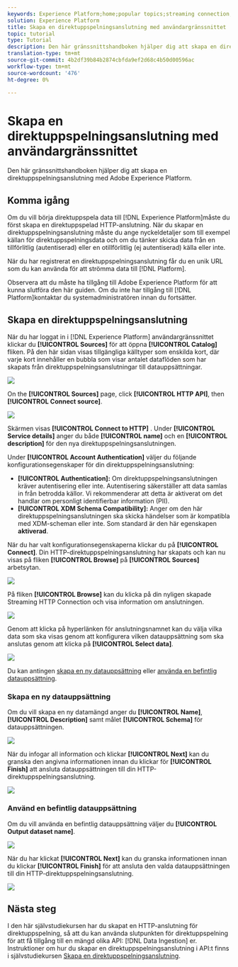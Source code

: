 ```yaml
---
keywords: Experience Platform;home;popular topics;streaming connection;create streaming connection;ui guide;tutorial;create a streaming connection;streaming ingestion;ingestion;
solution: Experience Platform
title: Skapa en direktuppspelningsanslutning med användargränssnittet
topic: tutorial
type: Tutorial
description: Den här gränssnittshandboken hjälper dig att skapa en direktuppspelningsanslutning med Adobe Experience Platform.
translation-type: tm+mt
source-git-commit: 4b2df39b84b2874cbfda9ef2d68c4b50d00596ac
workflow-type: tm+mt
source-wordcount: '476'
ht-degree: 0%

---
```



# Skapa en direktuppspelningsanslutning med användargränssnittet

Den här gränssnittshandboken hjälper dig att skapa en direktuppspelningsanslutning med Adobe Experience Platform.

## Komma igång

Om du vill börja direktuppspela data till [!DNL Experience Platform]måste du först skapa en direktuppspelad HTTP-anslutning. När du skapar en direktuppspelningsanslutning måste du ange nyckeldetaljer som till exempel källan för direktuppspelningsdata och om du tänker skicka data från en tillförlitlig (autentiserad) eller en otillförlitlig (ej autentiserad) källa eller inte.

När du har registrerat en direktuppspelningsanslutning får du en unik URL som du kan använda för att strömma data till [!DNL Platform].

Observera att du måste ha tillgång till Adobe Experience Platform för att kunna slutföra den här guiden. Om du inte har tillgång till [!DNL Platform]kontaktar du systemadministratören innan du fortsätter.

## Skapa en direktuppspelningsanslutning

När du har loggat in i [!DNL Experience Platform] användargränssnittet klickar du **[!UICONTROL Sources]** för att öppna **[!UICONTROL Catalog]** fliken. På den här sidan visas tillgängliga källtyper som enskilda kort, där varje kort innehåller en bubbla som visar antalet dataflöden som har skapats från direktuppspelningsanslutningar till datauppsättningar.

![](../images/streaming-ingestion/ui/click-sources.png)

On the **[!UICONTROL Sources]** page, click **[!UICONTROL HTTP API]**, then **[!UICONTROL Connect source]**.

![](../images/streaming-ingestion/ui/click-connect-source.png)

Skärmen visas **[!UICONTROL Connect to HTTP]** . Under **[!UICONTROL Service details]** anger du både **[!UICONTROL name]** och en **[!UICONTROL description]** för den nya direktuppspelningsanslutningen.

Under **[!UICONTROL Account Authentication]** väljer du följande konfigurationsegenskaper för din direktuppspelningsanslutning:

- **[!UICONTROL Authentication]:** Om direktuppspelningsanslutningen kräver autentisering eller inte. Autentisering säkerställer att data samlas in från betrodda källor. Vi rekommenderar att detta är aktiverat om det handlar om personligt identifierbar information (PII).
- **[!UICONTROL XDM Schema Compatibility]:** Anger om den här direktuppspelningsanslutningen ska skicka händelser som är kompatibla med XDM-scheman eller inte. Som standard är den här egenskapen **aktiverad**.

När du har valt konfigurationsegenskaperna klickar du på **[!UICONTROL Connect]**. Din HTTP-direktuppspelningsanslutning har skapats och kan nu visas på fliken **[!UICONTROL Browse]** på **[!UICONTROL Sources]** arbetsytan.

![](../images/streaming-ingestion/ui/http-sources-details.png)

På fliken **[!UICONTROL Browse]** kan du klicka på din nyligen skapade Streaming HTTP Connection och visa information om anslutningen.

![](../images/streaming-ingestion/ui/browse-sources.png)

Genom att klicka på hyperlänken för anslutningsnamnet kan du välja vilka data som ska visas genom att konfigurera vilken datauppsättning som ska anslutas genom att klicka på **[!UICONTROL Select data]**.

![](../images/streaming-ingestion/ui/select-data.png)

Du kan antingen [skapa en ny datauppsättning](#create-a-new-dataset) eller [använda en befintlig datauppsättning](#use-an-existing-dataset).

### Skapa en ny datauppsättning

Om du vill skapa en ny datamängd anger du **[!UICONTROL Name]**, **[!UICONTROL Description]** samt målet **[!UICONTROL Schema]** för datauppsättningen.

![](../images/streaming-ingestion/ui/create-new-dataset.png)

När du infogar all information och klickar **[!UICONTROL Next]** kan du granska den angivna informationen innan du klickar för **[!UICONTROL Finish]** att ansluta datauppsättningen till din HTTP-direktuppspelningsanslutning.

![](../images/streaming-ingestion/ui/review-create-new-dataset.png)

### Använd en befintlig datauppsättning

Om du vill använda en befintlig datauppsättning väljer du **[!UICONTROL Output dataset name]**.

![](../images/streaming-ingestion/ui/use-existing-dataset.png)

När du har klickat **[!UICONTROL Next]** kan du granska informationen innan du klickar **[!UICONTROL Finish]** för att ansluta den valda datauppsättningen till din HTTP-direktuppspelningsanslutning.

![](../images/streaming-ingestion/ui/review-existing-dataset.png)

## Nästa steg

I den här självstudiekursen har du skapat en HTTP-anslutning för direktuppspelning, så att du kan använda slutpunkten för direktuppspelning för att få tillgång till en mängd olika API: [!DNL Data Ingestion] er. Instruktioner om hur du skapar en direktuppspelningsanslutning i API:t finns i självstudiekursen [Skapa en direktuppspelningsanslutning](../tutorials/create-streaming-connection.md).
